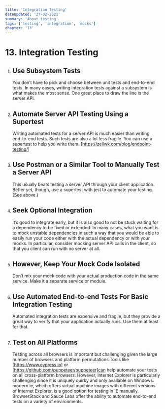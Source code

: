 ```yaml
---
title: 'Integration Testing'
dateUpdated: '27-02-2021'
summary: 'About testing'
tags: ['testing', 'integration', 'mocks']
chapter: '13'
---
```

# 13. Integration Testing
1. ## Use Subsystem Tests
	You don’t have to pick and choose between unit tests and end-to-end tests. In many cases, writing integration tests against a subsystem is what makes the most sense. One great place to draw the line is the server API.
2. ## Automate Server API Testing Using a Supertest
	Writing automated tests for a server API is much easier than writing end-to-end tests. Such tests are also a lot less fragile. You can use a supertest to help you write them. [https://zellwk.com/blog/endpoint-testing/]
3. ## Use Postman or a Similar Tool to Manually Test a Server API
	This usually beats testing a server API through your client application. Better yet, though, use a supertest with jest to automate your testing. (See above.)
4. ## Seek Optional Integration
	It’s good to integrate early, but it is also good to not be stuck waiting for a dependency to be fixed or extended. In many cases, what you want is to mock unstable dependencies in such a way that you would be able to easily run your code either with the actual dependency or with your mocks. In particular, consider mocking server API calls in the client, so that you client can run with no server at all.
5. ## However, Keep Your Mock Code Isolated
	Don’t mix your mock code with your actual production code in the same service. Make it a separate service or module.
6. ## Use Automated End-to-end Tests For Basic Integration Testing
	Automated integration tests are expensive and fragile, but they provide a great way to verify that your application actually runs. Use them at least for that.
7. ## Test on All Platforms
	Testing across all browsers is important but challenging given the large number of browsers and platform permutations.Tools like [https://www.cypress.io] or [https://github.com/puppeteer/puppeteer]can help automate your tests on all cross-platform browsers. However, Internet Explorer is particularly challenging since it is uniquely quirky and only available on Windows. modern.ie, which offers virtual machine images with different versions of Internet Explorer, is a good option for testing in IE manually. BrowserStack and Sauce Labs offer the ability to automate end-to-end tests on a variety of environments.